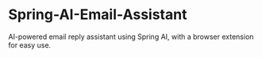 # Spring-AI-Email-Assistant
AI-powered email reply assistant using Spring AI, with a browser extension for easy use.
